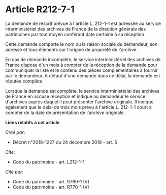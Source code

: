 # Article R212-7-1

La demande de rescrit prévue à l'article L. 212-1-1 est adressée au service interministériel des archives de France de la
direction générale des patrimoines par tout moyen conférant date certaine à sa réception. 

Cette demande comporte le nom ou la raison sociale du demandeur, son adresse et tous éléments sur l'origine de propriété de
l'archive. 

En cas de demande incomplète, le service interministériel des archives de France dispose d'un mois à compter de la réception
de la demande pour communiquer la liste et le contenu des pièces complémentaires à fournir par le demandeur. A défaut d'une
demande dans ce délai, la demande est réputée complète. 

Lorsque la demande est complète, le service interministériel des archives de France en accuse réception et indique au
demandeur le service d'archives auprès duquel il peut présenter l'archive originale. Il indique également que le délai de
trois mois prévu à l'article L. 212-1-1 court à compter de la date de présentation de l'archive originale.

**Liens relatifs à cet article**

_Créé par_:

  - Décret n°2018-1227 du 24 décembre 2018 - art. 5

_Cite_:

  - Code du patrimoine - art. L212-1-1

_Cité par_:

  - Code du patrimoine - art. R760-1 (V)
  - Code du patrimoine - art. R770-1 (V)
